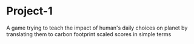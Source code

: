 # Project-1
A game trying to teach the impact of human's daily choices on planet by translating them to carbon footprint scaled scores in simple terms

